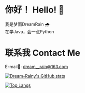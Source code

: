 # 你好！ Hello! 👋  
我是梦雨DreamRain 🌧️  
在学Java，会一点Python  

# 联系我 Contact Me  
E-mail📧: <dream__rain@163.com>  

[![Dream-Rainy's GitHub stats](https://github-readme-stats.dreamrain.top/api?username=Dream-Rainy&show_icons=true&theme=moltack)](https://github.com/anuraghazra/github-readme-stats)

[![Top Langs](https://github-readme-stats.dreamrain.top/api/top-langs/?username=Dream-Rainy&theme=moltack&hide=javascript,html,css)](https://github.com/anuraghazra/github-readme-stats)


<!--
**Dream-Rainy/Dream-Rainy** is a ✨ _special_ ✨ repository because its `README.md` (this file) appears on your GitHub profile.

Here are some ideas to get you started:

- 🔭 I’m currently working on ...
- 🌱 I’m currently learning ...
- 👯 I’m looking to collaborate on ...
- 🤔 I’m looking for help with ...
- 💬 Ask me about ...
- 📫 How to reach me: ...
- 😄 Pronouns: ...
- ⚡ Fun fact: ...
-->
